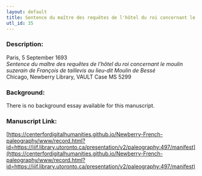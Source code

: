 ```yaml
---
layout: default
title: Sentence du maître des requêtes de l'hôtel du roi concernant le moulin suzereain de François de Taillevis au lieu dit le Moulin de Bessé
utl_id: 35
---
```


### Description:

Paris, 5 September 1693<br>
_Sentence du maître des requêtes de l’hôtel du roi concernant le moulin suzerain de François de taillevis au lieu-dit Moulin de Bessé_<br>
Chicago, Newberry Library, VAULT Case MS 5299

### Background:

There is no background essay available for this manuscript.

### Manuscript Link:

[https://centerfordigitalhumanities.github.io/Newberry-French-paleography/www/record.html?id=https://iiif.library.utoronto.ca/presentation/v2/paleography:497/manifest](https://centerfordigitalhumanities.github.io/Newberry-French-paleography/www/record.html?id=https://iiif.library.utoronto.ca/presentation/v2/paleography:497/manifest)
